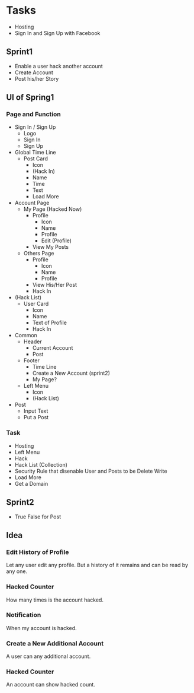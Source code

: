 # Tasks
- Hosting
- Sign In and Sign Up with Facebook


## Sprint1
- Enable a user hack another account
- Create Account
- Post his/her Story

## UI of Spring1
### Page and Function
- Sign In / Sign Up
  - Logo
  - Sign In
  - Sign Up
- Global Time Line
  - Post Card
    - Icon
    - (Hack In)
    - Name
    - Time
    - Text
    - Load More
- Account Page
  - My Page (Hacked Now)
    - Profile
      - Icon
      - Name
      - Profile
      - Edit (Profile)
    - View My Posts
  - Others Page
    - Profile
      - Icon
      - Name
      - Profile
    - View His/Her Post
    - Hack In
- (Hack List)
  - User Card
    - Icon
    - Name
    - Text of Profile
    - Hack In
- Common
  - Header
    - Current Account
    - Post
  - Footer
    - Time Line
    - Create a New Account (sprint2)
    - My Page?
  - Left Menu
    - Icon
    - (Hack List)
- Post
  - Input Text
  - Put a Post

### Task
- Hosting
- Left Menu
- Hack
- Hack List (Collection)
- Security Rule that disenable User and Posts to be Delete Write
- Load More
- Get a Domain

## Sprint2
- True False for Post


## Idea
### Edit History of Profile
Let any user edit any profile. But a history of it remains and can be read by any one.

### Hacked Counter
How many times is the account hacked.

### Notification
When my account is hacked.

### Create a New Additional Account
A user can any additional account.

### Hacked Counter
An account can show hacked count.